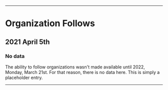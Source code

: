 
***

# Organization Follows

## 2021 April 5th

### No data

The ability to follow organizations wasn't made available until 2022, Monday, March 21st. For that reason, there is no data here. This is simply a placeholder entry.

***
